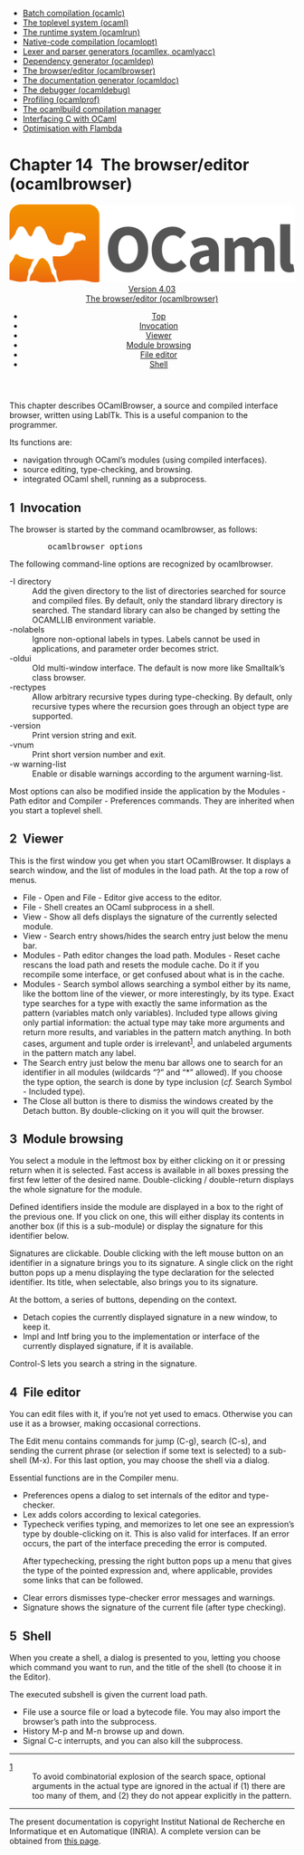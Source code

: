 <!-- ((! set title Manual !)) ((! set documentation !)) ((! set manual !)) ((! set nobreadcrumb !)) -->
<div class="manual content"><ul class="part_menu"><li><a href="comp.html">Batch compilation (ocamlc)</a></li><li><a href="toplevel.html">The toplevel system (ocaml)</a></li><li><a href="runtime.html">The runtime system (ocamlrun)</a></li><li><a href="native.html">Native-code compilation (ocamlopt)</a></li><li><a href="lexyacc.html">Lexer and parser generators (ocamllex, ocamlyacc)</a></li><li><a href="depend.html">Dependency generator (ocamldep)</a></li><li class="active"><a href="browser.html">The browser/editor (ocamlbrowser)</a></li><li><a href="ocamldoc.html">The documentation generator (ocamldoc)</a></li><li><a href="debugger.html">The debugger (ocamldebug)</a></li><li><a href="profil.html">Profiling (ocamlprof)</a></li><li><a href="manual032.html">The ocamlbuild compilation manager</a></li><li><a href="intfc.html">Interfacing C with OCaml</a></li><li><a href="flambda.html">Optimisation with Flambda</a></li></ul>




<h1 class="chapter" id="sec315"><span>Chapter 14</span>&nbsp;&nbsp;The browser/editor (ocamlbrowser)</h1>
<header><nav class="toc brand"><a class="brand" href="https://ocaml.org/"><img src="colour-logo-gray.svg" class="svg" alt="OCaml"></a></nav><nav class="toc"><div class="toc_version"><a href="/docs" id="version-select">Version 4.03</a></div><div class="toc_title"><a href="#">The browser/editor (ocamlbrowser)</a></div><ul><li class="top"><a href="#">Top</a></li>
<li><a href="browser.html#sec316">Invocation</a>
</li><li><a href="browser.html#sec317">Viewer</a>
</li><li><a href="browser.html#sec318">Module browsing</a>
</li><li><a href="browser.html#sec319">File editor</a>
</li><li><a href="browser.html#sec320">Shell</a>
</li></ul></nav></header>
<p> <a id="c:browser"></a>

</p><p>This chapter describes OCamlBrowser, a source and compiled interface
browser, written using LablTk. This is a useful companion to the
programmer.</p><p>Its functions are:
</p><ul class="itemize"><li class="li-itemize">
navigation through OCaml’s modules (using compiled interfaces).
</li><li class="li-itemize">source editing, type-checking, and browsing.
</li><li class="li-itemize">integrated OCaml shell, running as a subprocess.
</li></ul>
<h2 class="section" id="sec316">1&nbsp;&nbsp;Invocation</h2>
<p> <a id="s:browser-options"></a></p><p>The browser is started by the command <span class="c006">ocamlbrowser</span>, as follows:
</p><pre>        ocamlbrowser <span class="c012">options</span>
</pre><p>The following command-line options are recognized by <span class="c006">ocamlbrowser</span>.</p><dl class="description"><dt class="dt-description"><span class="c016"><span class="c006">-I</span> <span class="c012">directory</span></span></dt><dd class="dd-description">
Add the given directory to the list of directories searched for
source and compiled files. By default, only the standard library
directory is searched. The standard library can also be changed by
setting the <span class="c006">OCAMLLIB</span> environment variable.</dd><dt class="dt-description"><span class="c009">-nolabels</span></dt><dd class="dd-description">
Ignore non-optional labels in types. Labels cannot be used in
applications, and parameter order becomes strict.</dd><dt class="dt-description"><span class="c009">-oldui</span></dt><dd class="dd-description">
Old multi-window interface. The default is now more like Smalltalk’s
class browser.</dd><dt class="dt-description"><span class="c009">-rectypes</span></dt><dd class="dd-description">
Allow arbitrary recursive types during type-checking. By default,
only recursive types where the recursion goes through an object type
are supported.</dd><dt class="dt-description"><span class="c009">-version</span></dt><dd class="dd-description">
Print version string and exit.</dd><dt class="dt-description"><span class="c009">-vnum</span></dt><dd class="dd-description">
Print short version number and exit.</dd><dt class="dt-description"><span class="c016"><span class="c006">-w</span> <span class="c012">warning-list</span></span></dt><dd class="dd-description">
Enable or disable warnings according to the argument <span class="c012">warning-list</span>.</dd></dl><p>Most options can also be modified inside the application by the <span class="c016">Modules - Path editor</span> and <span class="c016">Compiler - Preferences</span> commands.
They are inherited when you start a toplevel shell.</p>
<h2 class="section" id="sec317">2&nbsp;&nbsp;Viewer</h2>
<p>
This is the first window you get when you start OCamlBrowser.
It displays a search window, and the list of modules in the load path.
At the top a row of menus.</p><ul class="itemize"><li class="li-itemize">
<span class="c016">File - Open</span> and <span class="c016">File - Editor</span> give access to the
editor.</li><li class="li-itemize"><span class="c016">File - Shell</span> creates an OCaml subprocess in a shell.</li><li class="li-itemize"><span class="c016">View - Show all defs</span> displays the signature of the currently
selected module.</li><li class="li-itemize"><span class="c016">View - Search entry</span> shows/hides the search entry just
below the menu bar.</li><li class="li-itemize"><span class="c016">Modules - Path editor</span> changes the load path. <span class="c016">Modules
- Reset cache</span> rescans the load path and resets the module cache.
Do it if you recompile some interface, or get confused about what is
in the cache.</li><li class="li-itemize"><span class="c016">Modules - Search symbol</span> allows searching a symbol either
by its name, like the bottom line of the viewer, or more
interestingly, by its type. <span class="c016">Exact type</span> searches for a type
with exactly the same information as the pattern (variables match
only variables). <span class="c016">Included type</span> allows giving only partial
information: the actual type may take more arguments and return more
results, and variables in the pattern match anything. In both cases,
argument and tuple order is irrelevant<sup><a id="text2" href="#note2">1</a></sup>,
and unlabeled arguments in the pattern match any label.</li><li class="li-itemize">The <span class="c016">Search entry</span> just below the menu bar allows one to
search for an identifier in all modules (wildcards “?” and “*”
allowed). If you choose the <span class="c006">type</span> option, the search is done by type
inclusion (<em>cf.</em> Search Symbol - Included type).</li><li class="li-itemize">The <span class="c016">Close all</span> button is there to dismiss the windows
created by the Detach button.
By double-clicking on it you will quit the browser.</li></ul>
<h2 class="section" id="sec318">3&nbsp;&nbsp;Module browsing</h2>
<p>You select a module in the leftmost box by either clicking on it or
pressing return when it is selected. Fast access is available in all
boxes pressing the first few letter of the desired name.
Double-clicking / double-return displays the whole signature for the
module.</p><p>Defined identifiers inside the module are displayed in a box to the
right of the previous one. If you click on one, this will either
display its contents in another box (if this is a sub-module) or
display the signature for this identifier below.</p><p>Signatures are clickable. Double clicking with the left mouse
button on an identifier in a signature brings you to its signature.
A single click on the right button pops up a menu displaying the
type declaration for the selected identifier. Its title, when
selectable, also brings you to its signature.</p><p>At the bottom, a series of buttons, depending on the context.
</p><ul class="itemize"><li class="li-itemize">
<span class="c016">Detach</span> copies the currently displayed signature in a new window,
to keep it.
</li><li class="li-itemize"><span class="c016">Impl</span> and <span class="c016">Intf</span> bring you to the implementation or
interface of the currently displayed signature, if it is available.
</li></ul><p>Control-S lets you search a string in the signature.</p>
<h2 class="section" id="sec319">4&nbsp;&nbsp;File editor</h2>
<p>
You can edit files with it, if you’re not yet used to emacs. Otherwise
you can use it as a browser, making occasional corrections.</p><p>The <span class="c016">Edit</span> menu contains commands for jump (C-g), search (C-s),
and sending the current phrase (or selection if some text is selected)
to a sub-shell (M-x). For this last option, you may choose the shell
via a dialog.</p><p>Essential functions are in the <span class="c016">Compiler</span> menu.</p><ul class="itemize"><li class="li-itemize">
<span class="c016">Preferences</span> opens a dialog to set internals of the editor
and type-checker.</li><li class="li-itemize"><span class="c016">Lex</span> adds colors according to lexical categories.</li><li class="li-itemize"><span class="c016">Typecheck</span> verifies typing, and memorizes to let one see an
expression’s type by double-clicking on it. This is also valid for
interfaces. If an error occurs, the part of the interface preceding
the error is computed.<p>After typechecking, pressing the right button pops up a menu that gives
the type of the pointed expression and, where applicable, provides
some links that can be followed.</p></li><li class="li-itemize"><span class="c016">Clear errors</span> dismisses type-checker error messages and warnings.</li><li class="li-itemize"><span class="c016">Signature</span> shows the signature of the current file
(after type checking).
</li></ul>
<h2 class="section" id="sec320">5&nbsp;&nbsp;Shell</h2>
<p>
When you create a shell, a dialog is presented to you, letting you
choose which command you want to run, and the title of the shell (to
choose it in the Editor).</p><p>The executed subshell is given the current load path.</p><ul class="itemize"><li class="li-itemize">
<span class="c016">File</span> use a source file or load a bytecode file. You may
also import the browser’s path into the subprocess.
</li><li class="li-itemize"><span class="c016">History</span> M-p and M-n browse up and down.
</li><li class="li-itemize"><span class="c016">Signal</span> C-c interrupts, and you can also kill the subprocess.
</li></ul>
<hr class="ffootnoterule"><dl class="thefootnotes"><dt class="dt-thefootnotes">
<a id="note2" href="#text2">1</a></dt><dd class="dd-thefootnotes"><div class="footnotetext">To avoid
combinatorial explosion of the search space, optional arguments in
the actual type are ignored in the actual if (1) there are too many
of them, and (2) they do not appear explicitly in the pattern.</div></dd></dl>
<hr>





<div class="copyright">The present documentation is copyright Institut National de Recherche en Informatique et en Automatique (INRIA). A complete version can be obtained from <a href="http://caml.inria.fr/pub/docs/manual-ocaml/">this page</a>.</div></div>